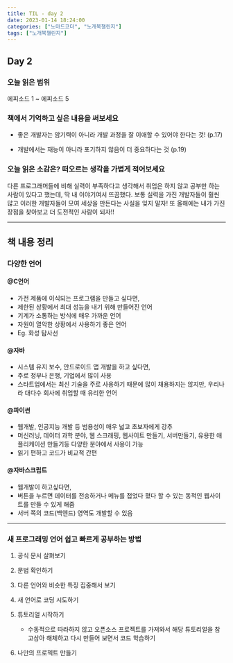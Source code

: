 ```yaml
---
title: TIL - day 2
date: 2023-01-14 18:24:00
categories: ["노마드코더", "노개북챌린지"]
tags: ["노개북챌린지"]
---
```


## Day 2

### 오늘 읽은 범위

에피소드 1 ~ 에피소드 5

### 책에서 기억하고 싶은 내용을 써보세요

- 좋은 개발자는 암기력이 아니라 개발 과정을 잘 이애할 수 있어야 한다는 것! (p.17)

- 개발에서는 재능이 아니라 포기하지 않음이 더 중요하다는 것 (p.19)

### 오늘 읽은 소감은? 떠오르는 생각을 가볍게 적어보세요

다른 프로그래머들에 비해 실력이 부족하다고 생각해서 취업은 하지 않고 공부만 하는 사람이 있다고 했는데, 딱 내 이야기여서 뜨끔했다. 보통 실력을 가진 개발자들이 훨씬 많고 이러한 개발자들이 모여 세상을 만든다는 사실을 잊지 말자! 또 올해에는 내가 가진 장점을 찾아보고 더 도전적인 사람이 되자!!

---

## 책 내용 정리

### 다양한 언어

#### @C언어

- 가전 제품에 이식되는 프로그램을 만들고 싶다면,
- 제한된 상황에서 최대 성능을 내기 위해 만들어진 언어
- 기계가 소통하는 방식에 매우 가까운 언어
- 자원이 열악한 상황에서 사용하기 좋은 언어
- Eg. 화성 탐사선

#### @자바

- 시스템 유지 보수, 안드로이드 앱 개발을 하고 싶다면,
- 주로 정부나 은행, 기업에서 많이 사용
- 스타트업에서는 최신 기술을 주로 사용하기 때문에 많이 채용하지는 않지만, 우리나라 대다수 회사에 취업할 때 유리한 언어

#### @파이썬

- 웹개발, 인공지능 개발 등 범용성이 매우 넓고 초보자에게 강추
- 머신러닝, 데이터 과학 분야, 웹 스크래핑, 웹사이트 만들기, 서버만들기, 유용한 애플리케이션 만들기등 다양한 분야에서 사용이 가능
- 읽기 편하고 코드가 비교적 간편

#### @자바스크립트

- 웹개발이 하고싶다면,
- 버튼을 누르면 데이터를 전송하거나 메뉴를 접었다 폈다 할 수 있는 동적인 웹사이트를 만들 수 있게 해줌
- 서버 쪽의 코드(백엔드) 영역도 개발할 수 있음

---

### 새 프로그래밍 언어 쉽고 빠르게 공부하는 방법

1. 공식 문서 살펴보기

2. 문법 확인하기

3. 다른 언어와 비슷한 특징 집중해서 보기

4. 새 언어로 코딩 시도하기

5. 튜토리얼 시작하기

   - 수동적으로 따라하지 않고 오픈소스 프로젝트를 가져와서 해당 튜토리얼을 참고삼아 해체하고 다시 만들어 보면서 코드 학습하기

6. 나만의 프로젝트 만들기
